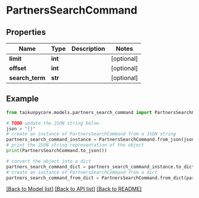 # PartnersSearchCommand


## Properties

Name | Type | Description | Notes
------------ | ------------- | ------------- | -------------
**limit** | **int** |  | [optional] 
**offset** | **int** |  | [optional] 
**search_term** | **str** |  | [optional] 

## Example

```python
from taikunpycore.models.partners_search_command import PartnersSearchCommand

# TODO update the JSON string below
json = "{}"
# create an instance of PartnersSearchCommand from a JSON string
partners_search_command_instance = PartnersSearchCommand.from_json(json)
# print the JSON string representation of the object
print(PartnersSearchCommand.to_json())

# convert the object into a dict
partners_search_command_dict = partners_search_command_instance.to_dict()
# create an instance of PartnersSearchCommand from a dict
partners_search_command_from_dict = PartnersSearchCommand.from_dict(partners_search_command_dict)
```
[[Back to Model list]](../README.md#documentation-for-models) [[Back to API list]](../README.md#documentation-for-api-endpoints) [[Back to README]](../README.md)


